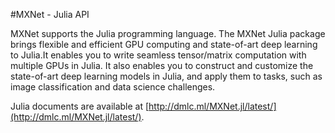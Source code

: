 #MXNet - Julia API

MXNet supports the Julia programming language. The MXNet Julia package brings flexible and efficient GPU
computing and state-of-art deep learning to Julia.It enables you to write seamless tensor/matrix computation with multiple GPUs in Julia. It also enables you to construct and customize the state-of-art deep learning models in Julia,
  and apply them to tasks, such as image classification and data science challenges.
 

Julia documents are available at [http://dmlc.ml/MXNet.jl/latest/](http://dmlc.ml/MXNet.jl/latest/).
